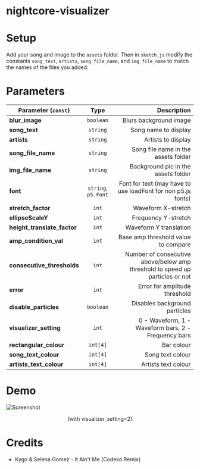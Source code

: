 # nightcore-visualizer

# Setup
Add your song and image to the `assets` folder. Then in `sketch.js` modify the constants `song_text`, `artists`, `song_file_name`, and `img_file_name` to match the names of the files you added.

# Parameters

| Parameter (`const`) | Type | Description |
| ------------- |:-------------:| -----:|
| **blur_image** | `boolean` | Blurs background image |
| **song_text** | `string` | Song name to display |
| **artists** | `string` | Artists to display |
| **song_file_name** | `string` | Song file name in the assets folder |
| **img_file_name** | `string` | Background pic in the assets folder |
| **font** | `string`, `p5.Font` | Font for text (may have to use loadFont for non p5.js fonts) |
| **stretch_factor** | `int` | Waveform X-stretch |
| **ellipseScaleY** | `int` | Frequency Y-stretch |
| **height_translate_factor** | `int` | Waveform Y translation |
| **amp_condition_val** | `int` |  Base amp threshold value to compare |
| **consecutive_thresholds** | `int` |  Number of consecutive above/below amp threshold to speed up particles or not |
| **error** | `int` |  Error for amplitude threshold |
| **disable_particles** | `boolean` | Disables background particles |
| **visualizer_setting** | `int` |  0 - Waveform, 1 - Waveform bars, 2 - Frequency bars |
| **rectangular_colour** | `int[4]` |  Bar colour |
| **song_text_colour** | `int[4]` |  Song text colour |
| **artists_text_colour** | `int[4]` |  Artists text colour |

# Demo
![Screenshot](demo_images/it_aint_me_demo.png)

<p align='center'>
    (with visualizer_setting=2)
</p>

# Credits
- Kygo & Selena Gomez - It Ain't Me (Codeko Remix)
